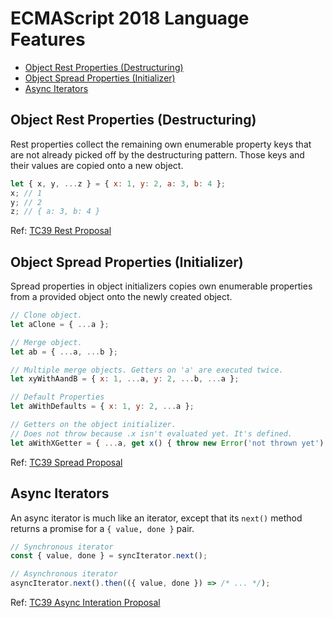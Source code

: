 # ECMAScript 2018 Language Features

* [Object Rest Properties (Destructuring)](#object-rest-properties-destructuring)
* [Object Spread Properties (Initializer)](#object-spread-properties-initializer)
* [Async Iterators](#async-iterators)

## Object Rest Properties (Destructuring)

Rest properties collect the remaining own enumerable property keys that are not already picked off by the destructuring pattern. Those keys and their values are copied onto a new object.

```js
let { x, y, ...z } = { x: 1, y: 2, a: 3, b: 4 };
x; // 1
y; // 2
z; // { a: 3, b: 4 }
```

Ref: [TC39 Rest Proposal](https://github.com/tc39/proposal-object-rest-spread/blob/master/Rest.md)

## Object Spread Properties (Initializer)

Spread properties in object initializers copies own enumerable properties from a provided object onto the newly created object.

```js
// Clone object.
let aClone = { ...a };

// Merge object.
let ab = { ...a, ...b };

// Multiple merge objects. Getters on 'a' are executed twice.
let xyWithAandB = { x: 1, ...a, y: 2, ...b, ...a };

// Default Properties
let aWithDefaults = { x: 1, y: 2, ...a };

// Getters on the object initializer.
// Does not throw because .x isn't evaluated yet. It's defined.
let aWithXGetter = { ...a, get x() { throw new Error('not thrown yet') } };
```

Ref: [TC39 Spread Proposal](https://github.com/tc39/proposal-object-rest-spread/blob/master/Spread.md)

## Async Iterators

An async iterator is much like an iterator, except that its `next()` method returns a promise for a `{ value, done }` pair.

```js
// Synchronous iterator
const { value, done } = syncIterator.next();

// Asynchronous iterator
asyncIterator.next().then(({ value, done }) => /* ... */);
```

Ref: [TC39 Async Interation Proposal](https://github.com/tc39/proposal-async-iteration#async-iterators-and-async-iterables)




